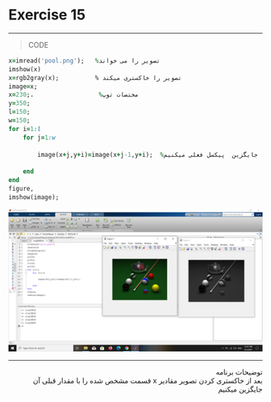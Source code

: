 # Exercise 15



***
>CODE

```ruby
x=imread('pool.png');   %تصویر را می خواند 
imshow(x)
x=rgb2gray(x);          % تصویر را خاکستری میکند 
image=x;
x=230;.                  %مختصات توپ 
y=350;
l=150;
w=150;
for i=1:l
    for j=1:w
        
        image(x+j,y+i)=image(x+j-1,y+i);  %مقدار پیکسل های قبلی را جایگزین  پیکسل فعلی میکنیم

    end
end
figure,
imshow(image);
```


![alt text](https://github.com/semnan-university-ai/image-processing-class/blob/main/excersiecs/faeze75/15/Screenshot%20(23).png)
***
<div dir="rtl">
توضیحات برنامه <br />
بعد از خاکستری کردن تصویر مقادیر x قسمت مشخص شده را با مقدار قبلی آن جایگزین میکنیم
</div>


